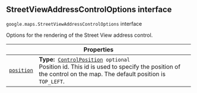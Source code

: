
<devsite-heading text=" StreetViewAddressControlOptions interface" for="StreetViewAddressControlOptions" level="h2" link="" toc="" back-to-top=""><h2 id="StreetViewAddressControlOptions" is-upgraded="">StreetViewAddressControlOptions interface</h2></devsite-heading>
<p>
<code translate="no" dir="ltr"><span itemprop="path">google.maps</span>.<span itemprop="name">StreetViewAddressControlOptions</span></code>
interface
</p>
<p>Options for the rendering of the Street View address control.</p>
<div class="devsite-table-wrapper"><table class="properties responsive" summary="interface StreetViewAddressControlOptions - Properties">
<thead>
<tr><th colspan="2">Properties</th>
</tr></thead>
<tbody>
<tr id="StreetViewAddressControlOptions.position">
<td itemprop="property"><code translate="no" dir="ltr"><a class="secret-link" href="#StreetViewAddressControlOptions.position"><span>position</span></a></code></td>
<td><div><strong>Type:</strong>&nbsp; <code translate="no" dir="ltr"><a href="ControlPosition.md">ControlPosition</a> <span class="optional-type-annotation">optional</span></code></div>
<div class="desc">Position id. This id is used to specify the position of the control on the map. The default position is <code translate="no" dir="ltr">TOP_LEFT</code>.</div></td>
</tr>
</tbody>
</table></div>
<script src="replace_links.js"></script>

